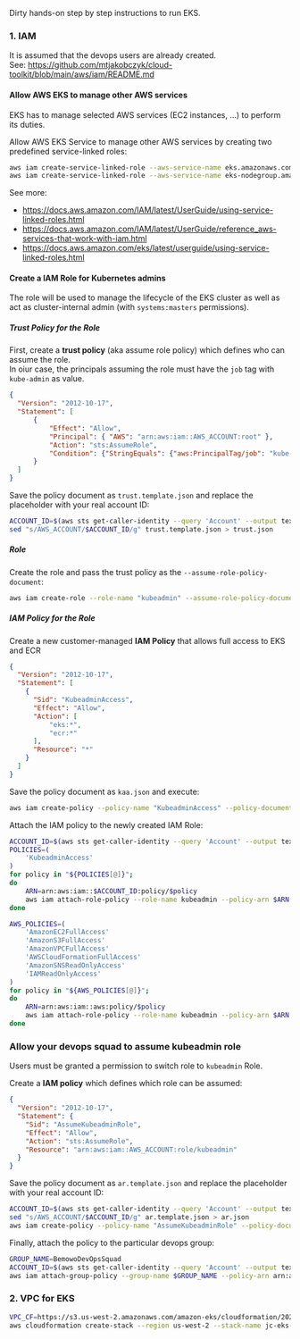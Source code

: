 Dirty hands-on step by step instructions to run EKS.

### 1. IAM
It is assumed that the devops users are already created.  
See: https://github.com/mtjakobczyk/cloud-toolkit/blob/main/aws/iam/README.md 

#### Allow AWS EKS to manage other AWS services
EKS has to manage selected AWS services (EC2 instances, ...) to perform its duties.

Allow AWS EKS Service to manage other AWS services by creating two predefined service-linked roles:
```bash
aws iam create-service-linked-role --aws-service-name eks.amazonaws.com
aws iam create-service-linked-role --aws-service-name eks-nodegroup.amazonaws.com
```
See more:
- https://docs.aws.amazon.com/IAM/latest/UserGuide/using-service-linked-roles.html
- https://docs.aws.amazon.com/IAM/latest/UserGuide/reference_aws-services-that-work-with-iam.html
- https://docs.aws.amazon.com/eks/latest/userguide/using-service-linked-roles.html

#### Create a IAM Role for Kubernetes admins
The role will be used to manage the lifecycle of the EKS cluster as well as act as cluster-internal admin (with `systems:masters` permissions).
 
##### Trust Policy for the Role
First, create a **trust policy** (aka assume role policy) which defines who can assume the role.  
In oiur case, the principals assuming the role must have the `job` tag with `kube-admin` as value.
```json
{
  "Version": "2012-10-17",
  "Statement": [
      {
          "Effect": "Allow",
          "Principal": { "AWS": "arn:aws:iam::AWS_ACCOUNT:root" },
          "Action": "sts:AssumeRole",
          "Condition": {"StringEquals": {"aws:PrincipalTag/job": "kube-admin"}}
      }
  ]
}
```
Save the policy document as `trust.template.json` and replace the placeholder with your real account ID: 
```bash
ACCOUNT_ID=$(aws sts get-caller-identity --query 'Account' --output text)
sed "s/AWS_ACCOUNT/$ACCOUNT_ID/g" trust.template.json > trust.json
```
##### Role
Create the role and pass the trust policy as the `--assume-role-policy-document`:
```bash
aws iam create-role --role-name "kubeadmin" --assume-role-policy-document file://trust.json
```
##### IAM Policy for the Role 
Create a new customer-managed **IAM Policy** that allows full access to EKS and ECR
```json
{
  "Version": "2012-10-17",
  "Statement": [
    {
      "Sid": "KubeadminAccess",
      "Effect": "Allow",
      "Action": [
          "eks:*",
          "ecr:*"
      ],
      "Resource": "*"
    }
  ]
}
```
Save the policy document as `kaa.json` and execute:
```bash
aws iam create-policy --policy-name "KubeadminAccess" --policy-document file://kaa.json
```
Attach the IAM policy to the newly created IAM Role:
```bash
ACCOUNT_ID=$(aws sts get-caller-identity --query 'Account' --output text)
POLICIES=(
    'KubeadminAccess' 
)
for policy in "${POLICIES[@]}";
do
    ARN=arn:aws:iam::$ACCOUNT_ID:policy/$policy
    aws iam attach-role-policy --role-name kubeadmin --policy-arn $ARN
done

AWS_POLICIES=(
    'AmazonEC2FullAccess' 
    'AmazonS3FullAccess' 
    'AmazonVPCFullAccess' 
    'AWSCloudFormationFullAccess'
    'AmazonSNSReadOnlyAccess'
    'IAMReadOnlyAccess' 
)
for policy in "${AWS_POLICIES[@]}";
do
    ARN=arn:aws:iam::aws:policy/$policy
    aws iam attach-role-policy --role-name kubeadmin --policy-arn $ARN
done
```
    
### Allow your devops squad to assume kubeadmin role
Users must be granted a permission to switch role to `kubeadmin` Role.

Create a **IAM policy** which defines which role can be assumed:
```json
{
  "Version": "2012-10-17",
  "Statement": {
    "Sid": "AssumeKubeadminRole",
    "Effect": "Allow",
    "Action": "sts:AssumeRole",
    "Resource": "arn:aws:iam::AWS_ACCOUNT:role/kubeadmin"
  }
}
```
Save the policy document as `ar.template.json` and replace the placeholder with your real account ID:
```bash
ACCOUNT_ID=$(aws sts get-caller-identity --query 'Account' --output text)
sed "s/AWS_ACCOUNT/$ACCOUNT_ID/g" ar.template.json > ar.json
aws iam create-policy --policy-name "AssumeKubeadminRole" --policy-document file://ar.json
```
Finally, attach the policy to the particular devops group:
```bash
GROUP_NAME=BemowoDevOpsSquad
ACCOUNT_ID=$(aws sts get-caller-identity --query 'Account' --output text)
aws iam attach-group-policy --group-name $GROUP_NAME --policy-arn arn:aws:iam::${ACCOUNT_ID}:policy/AssumeKubeadminRole
```

### 2. VPC for EKS

```bash
VPC_CF=https://s3.us-west-2.amazonaws.com/amazon-eks/cloudformation/2020-10-29/amazon-eks-vpc-private-subnets.yaml
aws cloudformation create-stack --region us-west-2 --stack-name jc-eks-vpc-stack --template-url $VPC_CF
```
